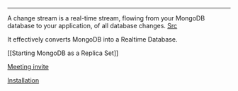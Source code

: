 
---

A change stream is a real-time stream, flowing from your MongoDB database to your application, of all database changes. [Src](https://www.mongodb.com/resources/products/capabilities/change-streams#:~:text=A%20change%20stream%20is%20a%20real%2Dtime%20stream%2C%20flowing%20from%20your%20MongoDB%20database%20to%20your%20application%2C%20of%20all%20database%20changes.)

It effectively converts MongoDB into a Realtime Database. 

[[Starting MongoDB as a Replica Set]]

[Meeting invite](https://www.mongodb.com/community/events/form/t/311109?rsvpStatus=false&ref=forums)

[Installation](https://www.mongodb.com/docs/manual/tutorial/install-mongodb-on-os-x/)
